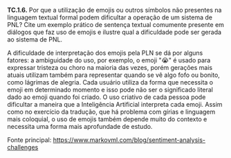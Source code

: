 **TC.1.6.** Por que a utilização de emojis ou outros símbolos não presentes na linguagem textual formal podem dificultar a operação de um sistema de PNL? Cite um exemplo prático de sentença textual comumente presente em diálogos que faz uso de emojis e ilustre qual a dificuldade pode ser gerada ao sistema de PNL.

A dificuldade de interpretação dos emojis pela PLN se dá por alguns fatores: a ambiguidade do uso, por exemplo, o emoji "😭" é usado para expressar tristeza ou choro na maioria das vezes, porém gerações mais atuais utilizam também para representar quando se vê algo fofo ou bonito, como lágrimas de alegria. Cada usuário utiliza da forma que necessita o emoji em determinado momento e isso pode não ser o significado literal dado ao emoji quando foi criado. O uso criativo de cada pessoa pode dificultar a maneira que a Inteligência Artificial interpreta cada emoji. Assim como no exercício da tradução, que há problema com gírias e linguagem mais coloquial, o uso de emojis também depende muito do contexto e necessita uma forma mais aprofundade de estudo.

Fonte principal: https://www.markovml.com/blog/sentiment-analysis-challenges